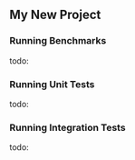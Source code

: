 ## My New Project


### Running Benchmarks
todo:

### Running Unit Tests
todo:

### Running Integration Tests
todo:
